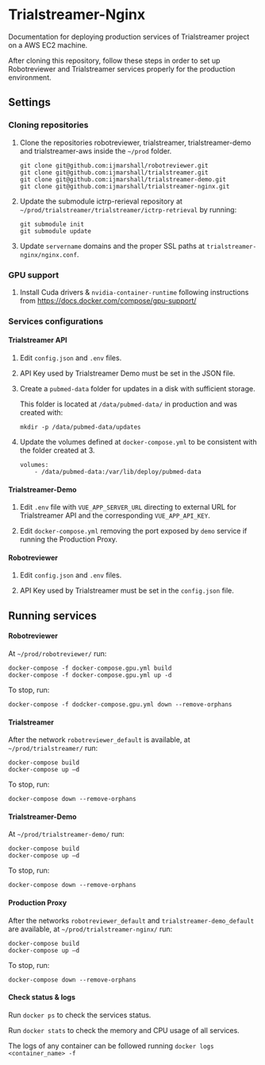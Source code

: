# Trialstreamer-Nginx
Documentation for deploying production services of Trialstreamer project on a AWS EC2 machine.

After cloning this repository, follow these steps in order to set up Robotreviewer and Trialstreamer services properly for
the production environment.

## Settings 

### Cloning repositories 

1. Clone the repositories robotreviewer, trialstreamer, trialstreamer-demo and trialstreamer-aws
   inside the  `~/prod` folder. 

   ```
   git clone git@github.com:ijmarshall/robotreviewer.git
   git clone git@github.com:ijmarshall/trialstreamer.git
   git clone git@github.com:ijmarshall/trialstreamer-demo.git
   git clone git@github.com:ijmarshall/trialstreamer-nginx.git
   ```

2. Update the submodule ictrp-rerieval repository at `~/prod/trialstreamer/trialstreamer/ictrp-retrieval` by running: 
    ```   
    git submodule init  
    git submodule update 
    ```

3. Update `servername` domains and the proper SSL paths at `trialstreamer-nginx/nginx.conf`.

### GPU support

1. Install Cuda drivers & `nvidia-container-runtime` following instructions from https://docs.docker.com/compose/gpu-support/  

### Services configurations

#### Trialstreamer API 

1. Edit `config.json` and `.env` files.  

2. API Key used by Trialstreamer Demo must be set in the JSON file.  

3. Create a `pubmed-data` folder for updates in a disk with sufficient storage.
   
   This folder is located at `/data/pubmed-data/` in production and was created with: 
   ```
   mkdir -p /data/pubmed-data/updates  
   ```

4. Update the volumes defined at `docker-compose.yml` to be consistent with the folder created at 3. 
    ```
    volumes: 
        - /data/pubmed-data:/var/lib/deploy/pubmed-data 
    ```

#### Trialstreamer-Demo 

1. Edit `.env` file with `VUE_APP_SERVER_URL` directing to external URL for Trialstreamer API and 
   the corresponding `VUE_APP_API_KEY`. 

2. Edit `docker-compose.yml` removing the port exposed by `demo` service if running the Production Proxy. 
 
#### Robotreviewer 

1. Edit `config.json` and `.env` files. 

2. API Key used by Trialstreamer must be set in the `config.json` file.
 

## Running services 

#### Robotreviewer 

At `~/prod/robotreviewer/` run: 
```
docker-compose -f docker-compose.gpu.yml build
docker-compose -f docker-compose.gpu.yml up -d
```
To stop, run: 
```
docker-compose -f dodcker-compose.gpu.yml down --remove-orphans 
```

#### Trialstreamer 

After the network `robotreviewer_default` is available, at `~/prod/trialstreamer/` run: 

```
docker-compose build 
docker-compose up –d 
```
To stop, run: 
```
docker-compose down --remove-orphans 
```

#### Trialstreamer-Demo 

At `~/prod/trialstreamer-demo/` run: 

```
docker-compose build
docker-compose up –d 
```
To stop, run: 
```
docker-compose down --remove-orphans 
```
 
#### Production Proxy

After the networks `robotreviewer_default` and `trialstreamer-demo_default` are available, 
at `~/prod/trialstreamer-nginx/` run:

```
docker-compose build
docker-compose up –d 
```

To stop, run: 
```
docker-compose down --remove-orphans 
```


#### Check status & logs 

Run `docker ps` to check the services status.

Run `docker stats` to check the memory and CPU usage of all services.

The logs of any container can be followed running `docker logs <container_name> -f` 
